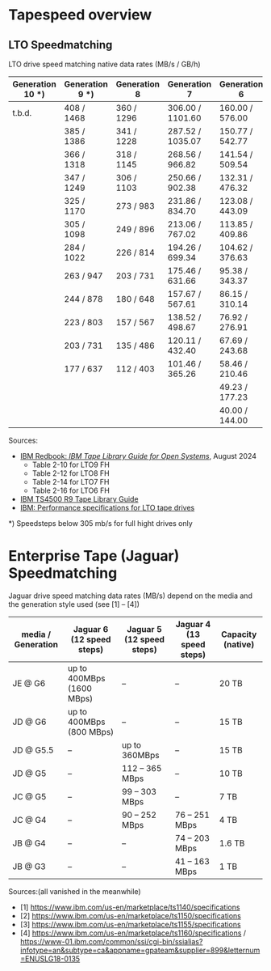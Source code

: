# Tapespeed overview

## LTO Speedmatching

LTO drive speed matching native data rates (MB/s / GB/h)

| Generation 10 *)| Generation 9 *) |	Generation 8 | Generation 7 |	Generation 6 | Generation 5 |
| ------------    | ------------    | ------------ | ------------ | ------------ | ------------ |
|   t.b.d.        |  408 / 1468  |  360 / 1296  |  306.00 / 1101.60  |  160.00 / 576.00  |  140.00 / 504.00  |
|                 |  385 / 1386  |  341 / 1228 	|  287.52 / 1035.07  |  150.77 / 542.77  |  130.00 / 468.00  |
|                 |  366 / 1318  |  318 / 1145 	|  268.56 / 966.82 	 |  141.54 / 509.54  |  120.00 / 432.00  |
|                 |  347 / 1249  |  306 / 1103 	|  250.66 / 902.38   |  132.31 / 476.32  |  112.70 / 405.72  |
|                 |  325 / 1170  |  273 / 983 	|  231.86 / 834.70   |  123.08 / 443.09  |  105.50 / 379.80  |
|                 |  305 / 1098  |  249 / 896   |  213.06 / 767.02   |  113.85 / 409.86  |  98.20 / 353.52  |
|                 |  284 / 1022  |  226 / 814   |  194.26 / 699.34   |  104.62 / 376.63  |  90.90 / 327.24  |
|                 |  263 / 947   |  203 / 731   |  175.46 / 631.66   |  95.38 / 343.37   |  83.60 / 300.96  |
|                 |  244 / 878   |  180 / 648   |  157.67 / 567.61   |  86.15 / 310.14   |  76.40 / 275.04  |
|                 |  223 / 803   |  157 / 567   |  138.52 / 498.67   |  76.92 / 276.91   |  69.10 / 248.76  |
|                 |  203 / 731   |  135 / 486   |  120.11 / 432.40   |  67.69 / 243.68   |  61.80 / 222.48  |
|                 |  177 / 637 	 |  112 / 403   |  101.46 / 365.26   |  58.46 / 210.46   |  53.50 / 192.60  |
|                 |              |              |                    |	49.23 / 177.23   |	46.30 / 166.68  |
|                 |              |              |                    |	40.00 / 144.00 	 |  40.00 / 144.00  |

Sources:<br>
- [IBM Redbook: _IBM Tape Library Guide for Open Systems_](https://www.redbooks.ibm.com/redbooks/pdfs/sg245946.pdf), August 2024
  - Table 2-10 for LTO9 FH
  - Table 2-12 for LTO8 FH
  - Table 2-14 for LTO7 FH
  - Table 2-16 for LTO6 FH
- [IBM TS4500 R9 Tape Library Guide](https://www.redbooks.ibm.com/redbooks/pdfs/sg248235.pdf)
- [IBM: Performance specifications for LTO tape drives](https://www.ibm.com/docs/en/ts4500-tape-library?topic=performance-lto-specifications)

*) Speedsteps below 305 mb/s for full hight drives only

# Enterprise Tape (Jaguar) Speedmatching

Jaguar drive speed matching data rates (MB/s) depend on the media and the generation style used (see [1] – [4])

| media / Generation 	      | Jaguar 6 (12 speed steps)  | 	Jaguar 5 (12 speed steps) 	| Jaguar 4 (13 speed steps) | Capacity (native) |
| ------------------------- | -------------------------- | ---------------------------- | ------------------------- | -----------------  |
| JE @ G6 	| up to 400MBps (1600 MBps) |	– |	– |	20 TB |
| JD @ G6 	| up to 400MBps (800 MBps) 	| – | 	– | 	15 TB| 
| JD @ G5.5 |	– | 	up to 360MBps | 	– 	| 15 TB| 
| JD @ G5 	| – | 	112 – 365 MBps | 	– | 	10 TB| 
| JC @ G5 	| – | 	99 – 303 MBps | 	– | 	7 TB| 
| JC @ G4 	| – | 	90 – 252 MBps | 	76 – 251 MBps | 	4 TB| 
| JB @ G4 	| – | 	– 	| 74 – 203 MBps | 	1.6 TB| 
| JB @ G3 	| – | 	– 	| 41 – 163 MBps | 	1 TB| 

Sources:(all vanished in the meanwhile)<br>
- [1] https://www.ibm.com/us-en/marketplace/ts1140/specifications
- [2] https://www.ibm.com/us-en/marketplace/ts1150/specifications
- [3] https://www.ibm.com/us-en/marketplace/ts1155/specifications
- [4] https://www.ibm.com/us-en/marketplace/ts1160/specifications / https://www-01.ibm.com/common/ssi/cgi-bin/ssialias?infotype=an&subtype=ca&appname=gpateam&supplier=899&letternum=ENUSLG18-0135

